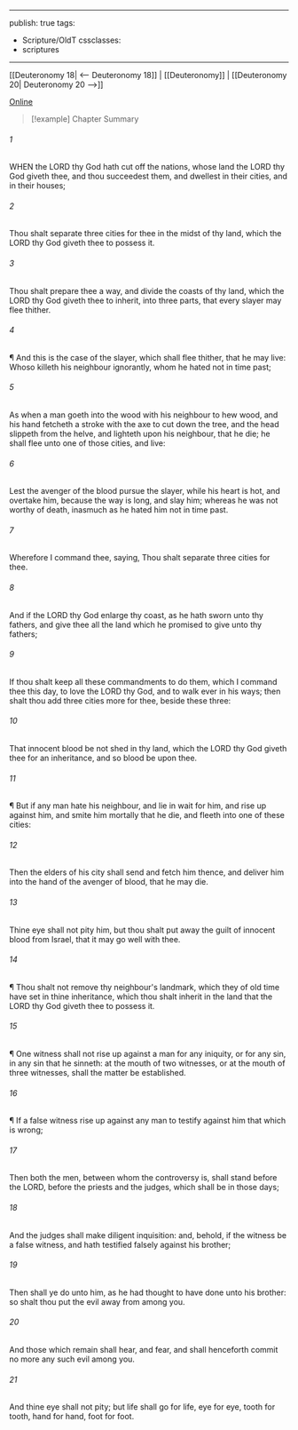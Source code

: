 

---
publish: true
tags:
  - Scripture/OldT
cssclasses:
  - scriptures
---
[[Deuteronomy 18| <-- Deuteronomy 18]] | [[Deuteronomy]] | [[Deuteronomy 20| Deuteronomy 20 -->]]

[Online](https://churchofjesuschrist.org/study/scriptures/ot/deut/19?lang=eng)

>[!example] Chapter Summary
>
###### 1
WHEN the LORD thy God hath cut off the nations, whose land the LORD thy God giveth thee, and thou succeedest them, and dwellest in their cities, and in their houses;
###### 2
Thou shalt separate three cities for thee in the midst of thy land, which the LORD thy God giveth thee to possess it.
###### 3
Thou shalt prepare thee a way, and divide the coasts of thy land, which the LORD thy God giveth thee to inherit, into three parts, that every slayer may flee thither.
###### 4
¶ And this is the case of the slayer, which shall flee thither, that he may live: Whoso killeth his neighbour ignorantly, whom he hated not in time past;
###### 5
As when a man goeth into the wood with his neighbour to hew wood, and his hand fetcheth a stroke with the axe to cut down the tree, and the head slippeth from the helve, and lighteth upon his neighbour, that he die; he shall flee unto one of those cities, and live:
###### 6
Lest the avenger of the blood pursue the slayer, while his heart is hot, and overtake him, because the way is long, and slay him; whereas he was not worthy of death, inasmuch as he hated him not in time past.
###### 7
Wherefore I command thee, saying, Thou shalt separate three cities for thee.
###### 8
And if the LORD thy God enlarge thy coast, as he hath sworn unto thy fathers, and give thee all the land which he promised to give unto thy fathers;
###### 9
If thou shalt keep all these commandments to do them, which I command thee this day, to love the LORD thy God, and to walk ever in his ways; then shalt thou add three cities more for thee, beside these three:
###### 10
That innocent blood be not shed in thy land, which the LORD thy God giveth thee for an inheritance, and so blood be upon thee.
###### 11
¶ But if any man hate his neighbour, and lie in wait for him, and rise up against him, and smite him mortally that he die, and fleeth into one of these cities:
###### 12
Then the elders of his city shall send and fetch him thence, and deliver him into the hand of the avenger of blood, that he may die.
###### 13
Thine eye shall not pity him, but thou shalt put away the guilt of innocent blood from Israel, that it may go well with thee.
###### 14
¶ Thou shalt not remove thy neighbour's landmark, which they of old time have set in thine inheritance, which thou shalt inherit in the land that the LORD thy God giveth thee to possess it.
###### 15
¶ One witness shall not rise up against a man for any iniquity, or for any sin, in any sin that he sinneth: at the mouth of two witnesses, or at the mouth of three witnesses, shall the matter be established.
###### 16
¶ If a false witness rise up against any man to testify against him that which is wrong;
###### 17
Then both the men, between whom the controversy is, shall stand before the LORD, before the priests and the judges, which shall be in those days;
###### 18
And the judges shall make diligent inquisition: and, behold, if the witness be a false witness, and hath testified falsely against his brother;
###### 19
Then shall ye do unto him, as he had thought to have done unto his brother: so shalt thou put the evil away from among you.
###### 20
And those which remain shall hear, and fear, and shall henceforth commit no more any such evil among you.
###### 21
And thine eye shall not pity; but life shall go for life, eye for eye, tooth for tooth, hand for hand, foot for foot.



